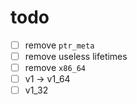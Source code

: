 # todo

- [ ] remove `ptr_meta`
- [ ] remove useless lifetimes
- [ ] remove `x86_64`
- [ ] v1 -> v1_64
- [ ] v1_32